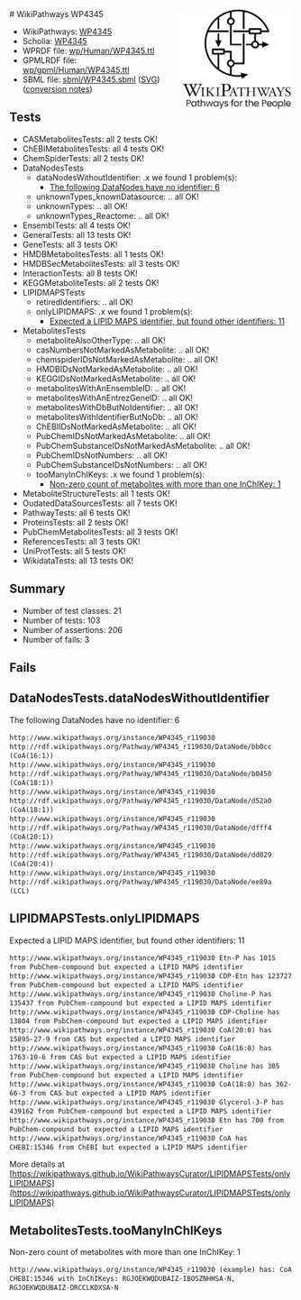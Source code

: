 <img style="float: right; width: 200px" src="../logo.png" />
# WikiPathways WP4345

* WikiPathways: [WP4345](https://identifiers.org/wikipathways:WP4345)
* Scholia: [WP4345](https://scholia.toolforge.org/wikipathways/WP4345)
* WPRDF file: [wp/Human/WP4345.ttl](../wp/Human/WP4345.ttl)
* GPMLRDF file: [wp/gpml/Human/WP4345.ttl](../wp/gpml/Human/WP4345.ttl)
* SBML file: [sbml/WP4345.sbml](../sbml/WP4345.sbml) ([SVG](../sbml/WP4345.svg)) ([conversion notes](../sbml/WP4345.txt))

## Tests
* CASMetabolitesTests: all 2 tests OK!
* ChEBIMetabolitesTests: all 4 tests OK!
* ChemSpiderTests: all 2 tests OK!
* DataNodesTests
    * dataNodesWithoutIdentifier: .x we found 1 problem(s):
        * [The following DataNodes have no identifier: 6](#d2d32fa5)
    * unknownTypes_knownDatasource: .. all OK!
    * unknownTypes: .. all OK!
    * unknownTypes_Reactome: .. all OK!
* EnsemblTests: all 4 tests OK!
* GeneralTests: all 13 tests OK!
* GeneTests: all 3 tests OK!
* HMDBMetabolitesTests: all 1 tests OK!
* HMDBSecMetabolitesTests: all 3 tests OK!
* InteractionTests: all 8 tests OK!
* KEGGMetaboliteTests: all 2 tests OK!
* LIPIDMAPSTests
    * retiredIdentifiers: .. all OK!
    * onlyLIPIDMAPS: .x we found 1 problem(s):
        * [Expected a LIPID MAPS identifier, but found other identifiers: 11](#d0bfb679)
* MetabolitesTests
    * metaboliteAlsoOtherType: .. all OK!
    * casNumbersNotMarkedAsMetabolite: .. all OK!
    * chemspiderIDsNotMarkedAsMetabolite: .. all OK!
    * HMDBIDsNotMarkedAsMetabolite: .. all OK!
    * KEGGIDsNotMarkedAsMetabolite: .. all OK!
    * metabolitesWithAnEnsembleID: .. all OK!
    * metabolitesWithAnEntrezGeneID: .. all OK!
    * metabolitesWithDbButNoIdentifier: .. all OK!
    * metabolitesWithIdentifierButNoDb: .. all OK!
    * ChEBIIDsNotMarkedAsMetabolite: .. all OK!
    * PubChemIDsNotMarkedAsMetabolite: .. all OK!
    * PubChemSubstanceIDsNotMarkedAsMetabolite: .. all OK!
    * PubChemIDsNotNumbers: .. all OK!
    * PubChemSubstanceIDsNotNumbers: .. all OK!
    * tooManyInChIKeys: .x we found 1 problem(s):
        * [Non-zero count of metabolites with more than one InChIKey: 1](#a4e4037e)
* MetaboliteStructureTests: all 1 tests OK!
* OudatedDataSourcesTests: all 7 tests OK!
* PathwayTests: all 6 tests OK!
* ProteinsTests: all 2 tests OK!
* PubChemMetabolitesTests: all 3 tests OK!
* ReferencesTests: all 3 tests OK!
* UniProtTests: all 5 tests OK!
* WikidataTests: all 13 tests OK!


## Summary

* Number of test classes: 21
* Number of tests: 103
* Number of assertions: 206
* Number of fails: 3

## Fails

<a name="d2d32fa5" />

## DataNodesTests.dataNodesWithoutIdentifier

The following DataNodes have no identifier: 6
```
http://www.wikipathways.org/instance/WP4345_r119030 http://rdf.wikipathways.org/Pathway/WP4345_r119030/DataNode/bb0cc (CoA(16:1))
http://www.wikipathways.org/instance/WP4345_r119030 http://rdf.wikipathways.org/Pathway/WP4345_r119030/DataNode/b0450 (CoA(18:1))
http://www.wikipathways.org/instance/WP4345_r119030 http://rdf.wikipathways.org/Pathway/WP4345_r119030/DataNode/d52a0 (CoA(18:1))
http://www.wikipathways.org/instance/WP4345_r119030 http://rdf.wikipathways.org/Pathway/WP4345_r119030/DataNode/dfff4 (CoA(20:1))
http://www.wikipathways.org/instance/WP4345_r119030 http://rdf.wikipathways.org/Pathway/WP4345_r119030/DataNode/dd029 (CoA(20:4))
http://www.wikipathways.org/instance/WP4345_r119030 http://rdf.wikipathways.org/Pathway/WP4345_r119030/DataNode/ee89a (LCL)
```

<a name="d0bfb679" />

## LIPIDMAPSTests.onlyLIPIDMAPS

Expected a LIPID MAPS identifier, but found other identifiers: 11
```
http://www.wikipathways.org/instance/WP4345_r119030 Etn-P has 1015 from PubChem-compound but expected a LIPID MAPS identifier
http://www.wikipathways.org/instance/WP4345_r119030 CDP-Etn has 123727 from PubChem-compound but expected a LIPID MAPS identifier
http://www.wikipathways.org/instance/WP4345_r119030 Choline-P has 135437 from PubChem-compound but expected a LIPID MAPS identifier
http://www.wikipathways.org/instance/WP4345_r119030 CDP-Choline has 13804 from PubChem-compound but expected a LIPID MAPS identifier
http://www.wikipathways.org/instance/WP4345_r119030 CoA(20:0) has 15895-27-9 from CAS but expected a LIPID MAPS identifier
http://www.wikipathways.org/instance/WP4345_r119030 CoA(16:0) has 1763-10-6 from CAS but expected a LIPID MAPS identifier
http://www.wikipathways.org/instance/WP4345_r119030 Choline has 305 from PubChem-compound but expected a LIPID MAPS identifier
http://www.wikipathways.org/instance/WP4345_r119030 CoA(18:0) has 362-66-3 from CAS but expected a LIPID MAPS identifier
http://www.wikipathways.org/instance/WP4345_r119030 Glycerol-3-P has 439162 from PubChem-compound but expected a LIPID MAPS identifier
http://www.wikipathways.org/instance/WP4345_r119030 Etn has 700 from PubChem-compound but expected a LIPID MAPS identifier
http://www.wikipathways.org/instance/WP4345_r119030 CoA has CHEBI:15346 from ChEBI but expected a LIPID MAPS identifier
```

More details at [https://wikipathways.github.io/WikiPathwaysCurator/LIPIDMAPSTests/onlyLIPIDMAPS](https://wikipathways.github.io/WikiPathwaysCurator/LIPIDMAPSTests/onlyLIPIDMAPS)

<a name="a4e4037e" />

## MetabolitesTests.tooManyInChIKeys

Non-zero count of metabolites with more than one InChIKey: 1
```
http://www.wikipathways.org/instance/WP4345_r119030 (example) has: CoA CHEBI:15346 with InChIKeys: RGJOEKWQDUBAIZ-IBOSZNHHSA-N, RGJOEKWQDUBAIZ-DRCCLKDXSA-N
```

